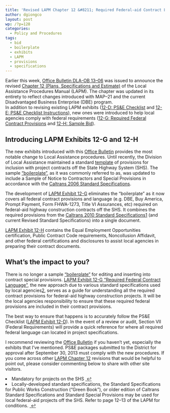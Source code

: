 ```yaml
---
title: 'Revised LAPM Chapter 12 &#8211; Required Federal-aid Contract Language'
author: dgiongco
layout: post
wp: /?p=128
categories:
  - Policy and Procedures
tags:
  - bid
  - boilerplate
  - exhibits
  - LAPM
  - provisions
  - specifications
---
```

Earlier this week, [Office Bulletin DLA-OB 13–06][1] was issued to announce the revised [Chapter 12 (Plans, Specifications and Estimate)][2] of the Local Assistance Procedures Manual (LAPM). The chapter was updated in its entirety to reflect changes introduced with MAP–21 and the current Disadvantaged Business Enterprise (DBE) program.  
In addition to revising existing LAPM exhibits ([12-D: PS&E Checklist][3] and [12-E: PS&E Checklist Instructions][4]), new ones were introduced to help local agencies comply with federal requirements ([12-G: Required Federal Contract Provisions][5] and [12-H: Sample Bid][6]).

<!--more-->

## Introducing LAPM Exhibits 12-G and 12-H

The new exhibits introduced with this [Office Bulletin][1] provides the most notable change to Local Assistance procedures. Until recently, the Division of Local Assistance maintained a standard [template][7] of provisions for inclusion with project contracts off the State Highway System (SHS). The sample [“boilerplate”][7], as it was commonly referred to as, was updated to include a Sample of Notice to Contractors and Special Provisions in accordance with the [Caltrans 2006 Standard Specifications][8].

The development of [LAPM Exhibit 12-G][5] eliminates the “boilerplate” as it now covers all federal contract provisions and language (e.g. DBE, Buy America, Prompt Payment, Form FHWA-1273, Title VI Assurances, etc) required on federal-aid highway construction contracts off the SHS. It combines the required provisions from the [Caltrans 2010 Standard Specifications][8]<a class="footnote" id="a1" title="see footnote" href="#fn1">[1]</a> (and current Revised Standard Specifications) into a single document.

[LAPM Exhibit 12-H][6] contains the Equal Employment Opportunities certification, Public Contract Code requirements, Noncollusion Affidavit, and other federal certifications and disclosures to assist local agencies in preparing their contract documents.

## What’s the impact to you?

There is no longer a sample [“boilerplate”][7] for editing and inserting into contract special provisions. [LAPM Exhibit 12-G “Required Federal Contract Language”][5], the new approach due to various standard specifications used by local agencies<a class="footnote" id="a2" title="see footnote" href="#fn2">[2]</a>, serves as a guide for understanding all the required contract provisions for federal-aid highway construction projects. It will be the local agencies responsibility to ensure that these required federal provisions are included in their contract provisions.

The best way to ensure that happens is to accurately follow the PS&E Checklist ([LAPM Exhibit 12-D][3]). In the event of a review or audit, Section VII (Federal Requirements) will provide a quick reference for where all required federal language can located in project specifications.

I recommend reviewing the [Office Bulletin][1] if you haven’t yet, especially the exhibits that I’ve mentioned. PS&E packages submitted to the District for approval after September 30, 2013 must comply with the new procedures. If you come across other [LAPM Chapter 12][2] revisions that would be helpful to point out, please consider commenting below to share with other site visitors.

<li id="fn1">
  Mandatory for projects on the SHS <a class="reversefootnote" title="return to article" href="#a1"> ↩</a>
</li>
<li id="fn2">
  Locally-developed standard specifications, the Standard Specifications for Public Works Construction (“Green Book”), or older edition of Caltrans Standard Specifications and Standard Special Provisions may be used for local federal-aid projects off the SHS. Refer to page 12–13 of the LAPM for conditions. <a class="reversefootnote" title="return to article" href="#a2"> ↩</a></fn></footnotes>

 [1]: http://www.dot.ca.gov/hq/LocalPrograms/DLA_OB/office-bulletins/ob13-06.pdf
 [2]: http://www.dot.ca.gov/hq/LocalPrograms/lam/prog_p/CH12-2013-08-12.pdf
 [3]: http://www.dot.ca.gov/hq/LocalPrograms/lam/forms/chapter12/12D-2013-08-12.docx
 [4]: http://www.dot.ca.gov/hq/LocalPrograms/lam/forms/chapter12/12E-2013-08-12.docx
 [5]: http://www.dot.ca.gov/hq/LocalPrograms/lam/forms/chapter12/12G-2013-08-12.docx
 [6]: http://www.dot.ca.gov/hq/LocalPrograms/lam/forms/chapter12/12H-2013-08-12.docx
 [7]: http://www.dot.ca.gov/hq/LocalPrograms/sam_boil/sam_boil.htm
 [8]: http://www.dot.ca.gov/hq/esc/oe/construction_standards.html